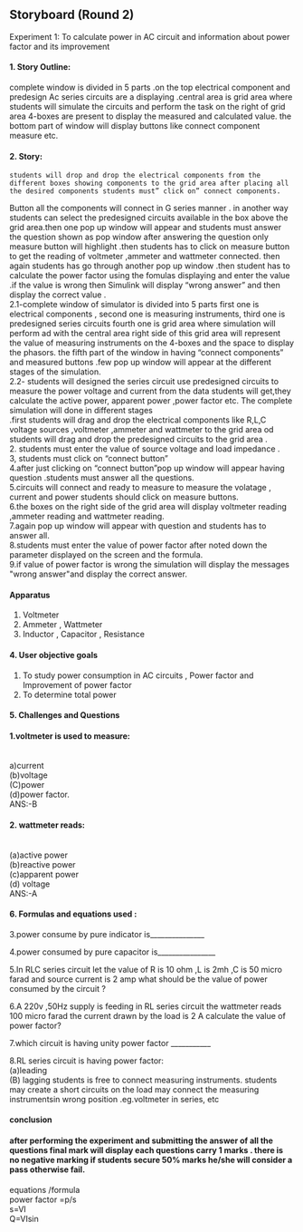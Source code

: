 ## Storyboard (Round 2)

Experiment 1: To calculate power in AC circuit and information about power factor and its improvement

#### 1. Story Outline:
complete window is divided in 5 parts .on the top electrical component and predesign 
Ac series circuits are a displaying .central area is grid area where students will simulate the circuits and perform  the task on the right of grid area 4-boxes are present to display the measured and calculated value. the bottom part of window will display buttons like connect component measure etc.


#### 2. Story:
    students will drop and drop the electrical components from the different boxes showing components to the grid area after placing all the desired components students must” click on” connect components.
Button all the components will connect in G series manner . in another way students can select the predesigned circuits available in the box above the grid area.then one pop up window will appear and students must answer the question shown as pop window after answering the question only measure button will highlight .then students has to click on measure button to get the reading of voltmeter ,ammeter and wattmeter connected. then again students has go through another pop up window .then student has to calculate the power factor using the fomulas displaying and enter the value .if the value is wrong then Simulink will display “wrong answer” and then display the correct value .
<br>2.1-complete window of simulator is divided into 5 parts first one is electrical components , second one is measuring instruments,  third one is predesigned series circuits fourth one is grid area where simulation will perform ad with the central area right side of this grid area will represent the value of measuring instruments on the 4-boxes and the space to display the phasors. the fifth part of the window in having “connect components” and measured buttons .few pop up window will appear at the different stages of the simulation.
<br>2.2- students will designed the series circuit use predesigned circuits to measure the power voltage and current from the data students will get,they calculate the active power, apparent power ,power factor etc.
The complete simulation will done in different stages 
<br>.first students will drag and drop the electrical components like R,L,C voltage sources ,voltmeter ,ammeter and wattmeter to the grid area od students will drag and drop the predesigned circuits to the grid area .
<br>2. students must enter the value of source voltage and load impedance .
<br>3, students must click on “connect button” 
<br>4.after just clicking on “connect button”pop up window will appear having question .students must answer all the questions.
<br>5.circuits will connect and ready to  measure to measure the volatage , current and power students should click on measure buttons.
<br>6.the boxes on the right side of the grid area will display voltmeter
reading ,ammeter reading and wattmeter reading.
<br>7.again pop up window will appear  with question and students 
has to answer all.
<br>8.students must enter the value of power factor after noted down the parameter displayed on the screen and the formula.
<br>9.if value of power factor is wrong the simulation will display the messages "wrong answer"and display the correct answer.







#### Apparatus
1.	Voltmeter 
2.	Ammeter , Wattmeter
3.	Inductor , Capacitor , Resistance 


#### 4. User objective goals
1. To study power consumption in AC circuits , Power factor and Improvement of power factor 
2. To determine total power


#### 5. Challenges and Questions
#### 1.voltmeter is used to measure:
<br>a)current 
<br>(b)voltage 
<br>(C)power 
<br>(d)power factor.
<br> ANS:-B

#### 2.	wattmeter reads:
<br>(a)active power
<br>(b)reactive power
<br>(c)apparent power
<br>(d) voltage
<br> ANS:-A




#### 6. Formulas and equations used :

3.power consume by pure indicator is_______________

4.power consumed by pure capacitor is________________

5.In RLC series circuit let the value of R is 10 ohm ,L is 2mh ,C is 50  micro farad and source current is 2 amp what should be the value of power consumed by the circuit ?

6.A 220v ,50Hz supply is feeding in RL series circuit the wattmeter reads 100 micro farad the current drawn by the load is 2 A calculate the value of power factor?

7.which circuit is having unity power factor ___________

8.RL series circuit is having power factor:
<br>(a)leading
<br>(B) lagging
students is free to connect measuring instruments.
students  may create a short circuits on the load may connect the measuring instrumentsin wrong position .eg.voltmeter in series, etc
#### conclusion
#### after performing the experiment and submitting the answer of all the questions final mark will display each questions carry 1 marks . there is no negative marking if  students secure 50% marks he/she will consider a pass otherwise fail.
equations /formula 
                                 <br> power factor =p/s
                                     <br>         s=VI
                                         <br>     Q=VIsin







